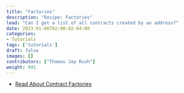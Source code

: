```yaml
---
title: "Factories"
description: "Recipe: Factories"
lead: "Can I get a list of all contracts created by an address?"
date: 2023-01-06T02:00:02-04:00
categories:
- Tutorials
tags: ['tutorials']
draft: false
images: []
contributors: ["Thomas Jay Rush"]
weight: 941
---
```


- [Read About Contract Factories](https://tjayrush.medium.com/recipe-factories-ce78fa4c5f5b)
